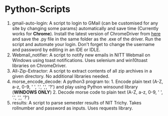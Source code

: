 # Python-Scripts
1. gmail-auto-login: A script to login to GMail (can be customised for any site by changing some params) automatically and save time     (Currently works for **Chrome**). Install the latest version of ChromeDriver from [here](https://sites.google.com/a/chromium.org/chromedriver/downloads) and save the .py file in the same folder as the .exe of the driver. Run the script and automate your login. Don't forget to change the username and password by editing in an IDE or IDLE.
2. Webmail_notifier: A script to notify new emails in NITT Webmail on Windows using toast notifications. Uses selenium and win10toast libraries on ChromeDriver.
3. All-Zip-Extractor: A script to extract contents of all zip archives in a given directory. No additional libraries needed.
4. morse_encode_decode: A python3 program to:
                        1. Encode plain text (A-Z, a-z, 0-9, ' ', '.', ',', '?') and play using Python winsound library (**WINDOWS ONLY**)
                        2. Decode morse code to plain text (A-Z, a-z, 0-9, ' ', '.', ',', '?')
5. results: A script to parse semester results of NIT Trichy. Takes rollnumber and password as inputs. Uses requests library.
